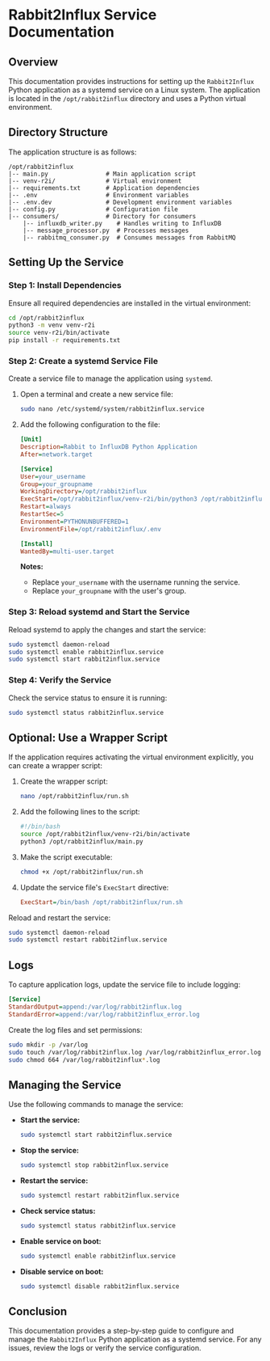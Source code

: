 # Rabbit2Influx Service Documentation

## Overview
This documentation provides instructions for setting up the `Rabbit2Influx` Python application as a systemd service on a Linux system. The application is located in the `/opt/rabbit2influx` directory and uses a Python virtual environment.

## Directory Structure
The application structure is as follows:

```
/opt/rabbit2influx
|-- main.py                # Main application script
|-- venv-r2i/              # Virtual environment
|-- requirements.txt       # Application dependencies
|-- .env                   # Environment variables
|-- .env.dev               # Development environment variables
|-- config.py              # Configuration file
|-- consumers/             # Directory for consumers
    |-- influxdb_writer.py    # Handles writing to InfluxDB
    |-- message_processor.py  # Processes messages
    |-- rabbitmq_consumer.py  # Consumes messages from RabbitMQ
```

## Setting Up the Service

### Step 1: Install Dependencies
Ensure all required dependencies are installed in the virtual environment:

```bash
cd /opt/rabbit2influx
python3 -m venv venv-r2i
source venv-r2i/bin/activate
pip install -r requirements.txt
```

### Step 2: Create a systemd Service File
Create a service file to manage the application using `systemd`.

1. Open a terminal and create a new service file:
   ```bash
   sudo nano /etc/systemd/system/rabbit2influx.service
   ```

2. Add the following configuration to the file:

   ```ini
   [Unit]
   Description=Rabbit to InfluxDB Python Application
   After=network.target

   [Service]
   User=your_username
   Group=your_groupname
   WorkingDirectory=/opt/rabbit2influx
   ExecStart=/opt/rabbit2influx/venv-r2i/bin/python3 /opt/rabbit2influx/main.py
   Restart=always
   RestartSec=5
   Environment=PYTHONUNBUFFERED=1
   EnvironmentFile=/opt/rabbit2influx/.env

   [Install]
   WantedBy=multi-user.target
   ```

   **Notes:**
   - Replace `your_username` with the username running the service.
   - Replace `your_groupname` with the user's group.

### Step 3: Reload systemd and Start the Service
Reload systemd to apply the changes and start the service:

```bash
sudo systemctl daemon-reload
sudo systemctl enable rabbit2influx.service
sudo systemctl start rabbit2influx.service
```

### Step 4: Verify the Service
Check the service status to ensure it is running:

```bash
sudo systemctl status rabbit2influx.service
```

## Optional: Use a Wrapper Script
If the application requires activating the virtual environment explicitly, you can create a wrapper script:

1. Create the wrapper script:
   ```bash
   nano /opt/rabbit2influx/run.sh
   ```

2. Add the following lines to the script:
   ```bash
   #!/bin/bash
   source /opt/rabbit2influx/venv-r2i/bin/activate
   python3 /opt/rabbit2influx/main.py
   ```

3. Make the script executable:
   ```bash
   chmod +x /opt/rabbit2influx/run.sh
   ```

4. Update the service file's `ExecStart` directive:
   ```ini
   ExecStart=/bin/bash /opt/rabbit2influx/run.sh
   ```

Reload and restart the service:
```bash
sudo systemctl daemon-reload
sudo systemctl restart rabbit2influx.service
```

## Logs
To capture application logs, update the service file to include logging:

```ini
[Service]
StandardOutput=append:/var/log/rabbit2influx.log
StandardError=append:/var/log/rabbit2influx_error.log
```

Create the log files and set permissions:
```bash
sudo mkdir -p /var/log
sudo touch /var/log/rabbit2influx.log /var/log/rabbit2influx_error.log
sudo chmod 664 /var/log/rabbit2influx*.log
```

## Managing the Service
Use the following commands to manage the service:

- **Start the service:**
  ```bash
  sudo systemctl start rabbit2influx.service
  ```

- **Stop the service:**
  ```bash
  sudo systemctl stop rabbit2influx.service
  ```

- **Restart the service:**
  ```bash
  sudo systemctl restart rabbit2influx.service
  ```

- **Check service status:**
  ```bash
  sudo systemctl status rabbit2influx.service
  ```

- **Enable service on boot:**
  ```bash
  sudo systemctl enable rabbit2influx.service
  ```

- **Disable service on boot:**
  ```bash
  sudo systemctl disable rabbit2influx.service
  ```

## Conclusion
This documentation provides a step-by-step guide to configure and manage the `Rabbit2Influx` Python application as a systemd service. For any issues, review the logs or verify the service configuration.


